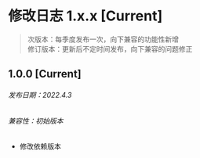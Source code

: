 # 修改日志 1.x.x [Current]

> 次版本：每季度发布一次，向下兼容的功能性新增  
> 修订版本：更新后不定时间发布，向下兼容的问题修正

## 1.0.0 [Current]
###### 发布日期：2022.4.3
###### 兼容性：初始版本
+ 修改依赖版本
